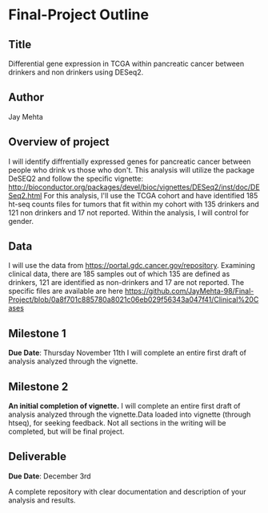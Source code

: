 # Final-Project Outline

## Title
Differential gene expression in TCGA within pancreatic cancer between drinkers and non drinkers using DESeq2.

## Author
Jay Mehta

## Overview of project
I will identify diffrentially expressed genes for pancreatic cancer between people who drink vs those who don't. This analysis will utilize the package DeSEQ2 and follow the specific vignette: http://bioconductor.org/packages/devel/bioc/vignettes/DESeq2/inst/doc/DESeq2.html
For this analysis, I'll use the TCGA cohort and have identified 185 ht-seq counts files for tumors that fit within my cohort with 135 drinkers and 121 non drinkers and 17 not reported. Within the analysis, I will control for gender.

## Data
I will use the data from https://portal.gdc.cancer.gov/repository. Examining clinical data, there are 185 samples out of which 135 are defined as drinkers, 121 are identified as non-drinkers and 17 are not reported. The specific files are available are here https://github.com/JayMehta-98/Final-Project/blob/0a8f701c885780a8021c06eb029f56343a047f41/Clinical%20Cases

## Milestone 1
**Due Date**: Thursday November 11th
I will complete an entire first draft of analysis analyzed through the vignette.

## Milestone 2
**An initial completion of vignette.** I will complete an entire first draft of analysis analyzed through the vignette.Data loaded into vignette (through htseq), for seeking feedback. Not all sections in the writing will be completed, but will be final project.

## Deliverable
**Due Date**: December 3rd

A complete repository with clear documentation and description of your analysis and results.

